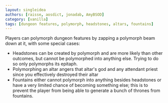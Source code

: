```yaml
---
layout: singleidea
authors: [raisse, aosdict, jonadab, AmyBSOD]
category: [vanilla]
tags: [dungeon features, polymorph, headstones, altars, fountains]
---
```

Players can polymorph dungeon features by zapping a polymorph beam down at it, with some special cases:
* Headstones can be created by polymorph and are more likely than other outcomes, but cannot be polymorphed into anything else. Trying to do so only polymorphs its epitaph.
* Polymorphing an altar angers that altar's god and any attendant priest since you effectively destroyed their altar
* Fountains either cannot polymorph into anything besides headstones or have a very limited chance of becoming something else; this is to prevent the player from being able to generate a bunch of thrones from fountains.
